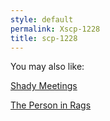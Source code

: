 ```yaml
---
style: default
permalink: Xscp-1228
title: scp-1228
---
```

You may also like:

[Shady Meetings](http://scp-wiki.net/shady-meetings)

[The Person in Rags](http://scp-wiki.net/the-person-in-rags)
